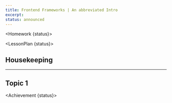 ```yaml
---
title: Frontend Frameworks | An abbreviated Intro
excerpt:
status: announced
---
```


<script>
	import Homework from "$lib/components/Homework.svelte";
	import LessonPlan from "$lib/components/LessonPlan.svelte";
	import Achievement from "$lib/components/Achievement.svelte";
</script>

<Homework {status}>

</Homework>

<LessonPlan {status}>

## Housekeeping

---

## Topic 1

</LessonPlan>

<Achievement {status}>

</Achievement>
